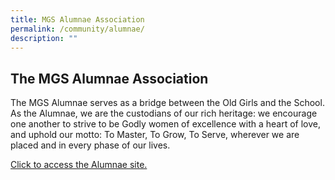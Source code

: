 ```yaml
---
title: MGS Alumnae Association
permalink: /community/alumnae/
description: ""
---
```


## The MGS Alumnae Association

The MGS Alumnae serves as a bridge between the Old Girls and the School. As the Alumnae, we are the custodians of our rich heritage: we encourage one another to strive to be Godly women of excellence with a heart of love, and uphold our motto: To Master, To Grow, To Serve, wherever we are placed and in every phase of our lives.

[Click to access the Alumnae site.](https://www.mgsalumnae.com/)
